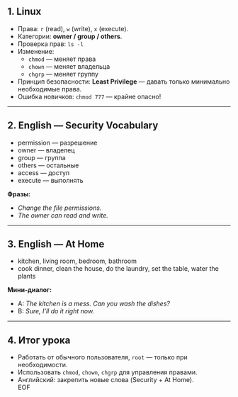 ## 1. Linux
- Права: `r` (read), `w` (write), `x` (execute).
- Категории: **owner / group / others**.
- Проверка прав: `ls -l`
- Изменение:
  - `chmod` — меняет права
  - `chown` — меняет владельца
  - `chgrp` — меняет группу
- Принцип безопасности: **Least Privilege** — давать только минимально необходимые права.
- Ошибка новичков: `chmod 777` — крайне опасно!

---

## 2. English — Security Vocabulary
- permission — разрешение  
- owner — владелец  
- group — группа  
- others — остальные  
- access — доступ  
- execute — выполнять  

**Фразы:**
- *Change the file permissions.*  
- *The owner can read and write.*  

---

## 3. English — At Home
- kitchen, living room, bedroom, bathroom  
- cook dinner, clean the house, do the laundry, set the table, water the plants  

**Мини-диалог:**
- A: *The kitchen is a mess. Can you wash the dishes?*  
- B: *Sure, I’ll do it right now.*  

---

## 4. Итог урока
- Работать от обычного пользователя, `root` — только при необходимости.  
- Использовать `chmod`, `chown`, `chgrp` для управления правами.  
- Английский: закрепить новые слова (Security + At Home).  
EOF
